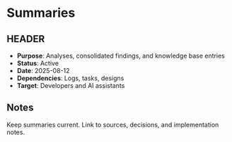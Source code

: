 # Summaries

## HEADER
- **Purpose**: Analyses, consolidated findings, and knowledge base entries
- **Status**: Active
- **Date**: 2025-08-12
- **Dependencies**: Logs, tasks, designs
- **Target**: Developers and AI assistants

## Notes
Keep summaries current. Link to sources, decisions, and implementation notes.

